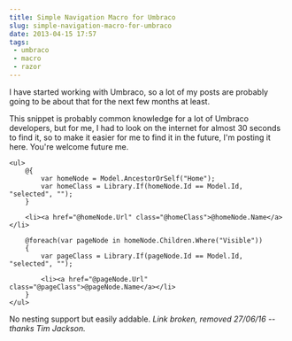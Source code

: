 ```yaml
---
title: Simple Navigation Macro for Umbraco
slug: simple-navigation-macro-for-umbraco
date: 2013-04-15 17:57
tags: 
 - umbraco
 - macro
 - razor
---
```

I have started working with Umbraco, so a lot of my posts are probably going to be about that for the next few months at least.

This snippet is probably common knowledge for a lot of Umbraco developers, but for me, I had to look on the internet for almost 30 seconds to find it, so to make it easier for me to find it in the future, I'm posting it here. You're welcome future me.

	<ul>
		@{ 
			var homeNode = Model.AncestorOrSelf("Home"); 
		  	var homeClass = Library.If(homeNode.Id == Model.Id, "selected", "");
		}
		
	    <li><a href="@homeNode.Url" class="@homeClass">@homeNode.Name</a></li>		
		
		@foreach(var pageNode in homeNode.Children.Where("Visible"))
		{
			var pageClass = Library.If(pageNode.Id == Model.Id, "selected", "");
			
			<li><a href="@pageNode.Url" class="@pageClass">@pageNode.Name</a></li>
		}
	</ul>

No nesting support but easily addable. _Link broken, removed 27/06/16 -- thanks Tim Jackson._

